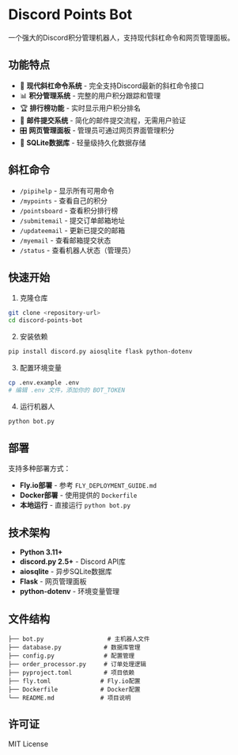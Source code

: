# Discord Points Bot

一个强大的Discord积分管理机器人，支持现代斜杠命令和网页管理面板。

## 功能特点

- 🔗 **现代斜杠命令系统** - 完全支持Discord最新的斜杠命令接口
- 📊 **积分管理系统** - 完整的用户积分跟踪和管理
- 🏆 **排行榜功能** - 实时显示用户积分排名
- 📧 **邮件提交系统** - 简化的邮件提交流程，无需用户验证
- 🎛️ **网页管理面板** - 管理员可通过网页界面管理积分
- 💾 **SQLite数据库** - 轻量级持久化数据存储

## 斜杠命令

- `/pipihelp` - 显示所有可用命令
- `/mypoints` - 查看自己的积分
- `/pointsboard` - 查看积分排行榜
- `/submitemail` - 提交订单邮箱地址
- `/updateemail` - 更新已提交的邮箱
- `/myemail` - 查看邮箱提交状态
- `/status` - 查看机器人状态（管理员）

## 快速开始

1. 克隆仓库
```bash
git clone <repository-url>
cd discord-points-bot
```

2. 安装依赖
```bash
pip install discord.py aiosqlite flask python-dotenv
```

3. 配置环境变量
```bash
cp .env.example .env
# 编辑 .env 文件，添加你的 BOT_TOKEN
```

4. 运行机器人
```bash
python bot.py
```

## 部署

支持多种部署方式：

- **Fly.io部署** - 参考 `FLY_DEPLOYMENT_GUIDE.md`
- **Docker部署** - 使用提供的 `Dockerfile`
- **本地运行** - 直接运行 `python bot.py`

## 技术架构

- **Python 3.11+**
- **discord.py 2.5+** - Discord API库
- **aiosqlite** - 异步SQLite数据库
- **Flask** - 网页管理面板
- **python-dotenv** - 环境变量管理

## 文件结构

```
├── bot.py                  # 主机器人文件
├── database.py            # 数据库管理
├── config.py              # 配置管理
├── order_processor.py     # 订单处理逻辑
├── pyproject.toml         # 项目依赖
├── fly.toml              # Fly.io配置
├── Dockerfile            # Docker配置
└── README.md             # 项目说明
```

## 许可证

MIT License